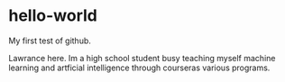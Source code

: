 # hello-world
My first test of github.

Lawrance here. 
Im a high school student busy teaching myself machine learning and artficial intelligence through
courseras various programs.  

